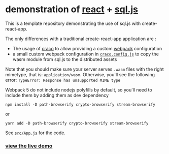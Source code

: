 # demonstration of [react](https://reactjs.org/) + [sql.js](https://github.com/sql-js/sql.js)

This is a template repository demonstrating the use of sql.js with create-react-app.

The only differences with a traditional create-react-app application are :
 - The usage of [craco](https://github.com/gsoft-inc/craco) to allow providing a custom [webpack](https://webpack.js.org/) configuration
 - a small custom webpack configuration in [`craco.config.js`](./craco.config.js) to copy the wasm module from sql.js to the distributed assets

 Note that you should make sure your server serves `.wasm` files with the right mimetype, that is: `application/wasm`. Otherwise, you'll see the following error: `TypeError: Response has unsupported MIME type`
 
Webpack 5 do not include nodejs polyfills by default, so you'll need to include them by adding them as dev dependency
```
npm install -D path-browserify crypto-browserify stream-browserify
```
or
```
yarn add -D path-browserify crypto-browserify stream-browserify
```

See [`src/App.js`](./src/App.js) for the code.
 
### [view the live demo](https://react-sqljs-demo.ophir.dev/)